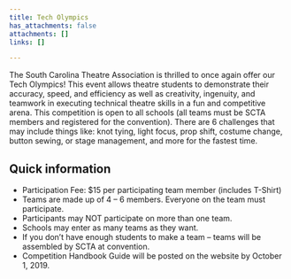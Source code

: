 ```yaml
---
title: Tech Olympics
has_attachments: false
attachments: []
links: []

---
```

The South Carolina Theatre Association is thrilled to once again offer our Tech Olympics! This event allows theatre students to demonstrate their accuracy, speed, and efficiency as well as creativity, ingenuity, and teamwork in executing technical theatre skills in a fun and competitive arena. This competition is open to all schools (all teams must be SCTA members and registered for the convention). There are 6 challenges that may include things like: knot tying, light focus, prop shift, costume change, button sewing, or stage management, and more for the fastest time.

## Quick information

* Participation Fee: $15 per participating team member (includes T-Shirt)
* Teams are made up of 4 – 6 members. Everyone on the team must participate.
* Participants may NOT participate on more than one team.
* Schools may enter as many teams as they want.
* If you don’t have enough students to make a team – teams will be assembled by SCTA at convention.
* Competition Handbook Guide will be posted on the website by October 1, 2019.